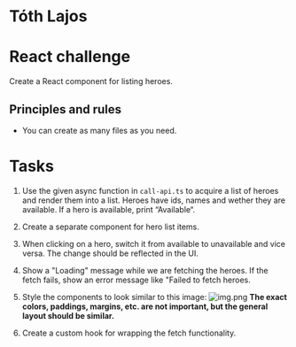 # Tóth Lajos
# React challenge

Create a React component for listing heroes.

## Principles and rules

- You can create as many files as you need.

# Tasks

1. Use the given async function in `call-api.ts` to acquire a list of heroes and render them into a list.
   Heroes have ids, names and wether they are available. If a hero is available, print “Available“.


2. Create a separate component for hero list items.


3. When clicking on a hero, switch it from available to unavailable and vice versa. The change should be reflected in the UI.


4. Show a "Loading" message while we are fetching the heroes. If the fetch fails, show an error message like "Failed to fetch heroes.


5. Style the components to look similar to this image:
   ![img.png](img.png)
   **The exact colors, paddings, margins, etc. are not important, but the general layout should be similar.**


6. Create a custom hook for wrapping the fetch functionality.

